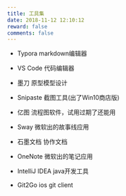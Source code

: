 ```yaml
---
title: 工具集
date: 2018-11-12 12:10:12
reward: false
comments: false
---
```


- Typora  markdown编辑器

- VS Code  代码编辑器

- 墨刀  原型模型设计

- Snipaste  截图工具(出了Win10商店版)

- 亿图 流程图软件，试用过期了还能用

- Sway 微软出的故事线应用

- 石墨文档 协作文档  

- OneNote 微软出的笔记应用

- IntelliJ IDEA java开发工具

- Git2Go ios git client

